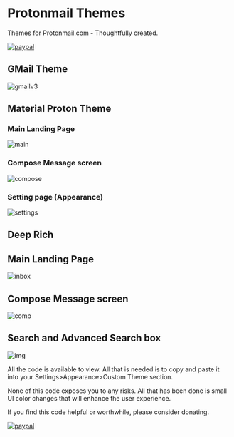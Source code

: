 # Protonmail Themes
Themes for Protonmail.com - Thoughtfully created.

[![paypal](https://www.paypalobjects.com/en_US/i/btn/btn_donateCC_LG.gif)](https://paypal.me/yawnzz?locale.x=en_US)

## GMail Theme

![gmailv3](https://i.imgur.com/wo3bE4W.png)


## Material Proton Theme


### Main Landing Page
![main](https://i.imgur.com/vRK3ian.png)


### Compose Message screen
![compose](https://i.imgur.com/XJBnDkx.png)


### Setting page (Appearance)
![settings](https://i.imgur.com/wVu6Boi.png)




## Deep Rich

## Main Landing Page

![inbox](https://i.imgur.com/0cbc4cx.png)


## Compose Message screen

![comp](https://i.imgur.com/uY2l7l8.png)


## Search and Advanced Search box

![img](https://i.imgur.com/YiRttJh.png)




All the code is available to view.  All that is needed is to copy and paste it into your Settings>Appearance>Custom Theme section.

None of this code exposes you to any risks.  All that has been done is small UI color changes that will enhance the user experience.


If you find this code helpful or worthwhile, please consider donating.

[![paypal](https://www.paypalobjects.com/en_US/i/btn/btn_donateCC_LG.gif)](https://paypal.me/yawnzz?locale.x=en_US)
